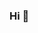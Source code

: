 ### Hi 👋

<!--
**katherinemillar02/katherinemillar02** is a ✨ _special_ ✨ repository because its `README.md` (this file) appears on your GitHub profile.

Here are some ideas to get you started:

- 🔭
- 👋 Hi 
- 🌱 I’m currently learning #everydayisalifelesson 🤪✌️
- 👀 Really likes geneticcy things 
- 🪰 Loves ❤️ *D.Melanogaster*
- 📚 Hashtag UEABIO
- 📫 How to reach me: ...
